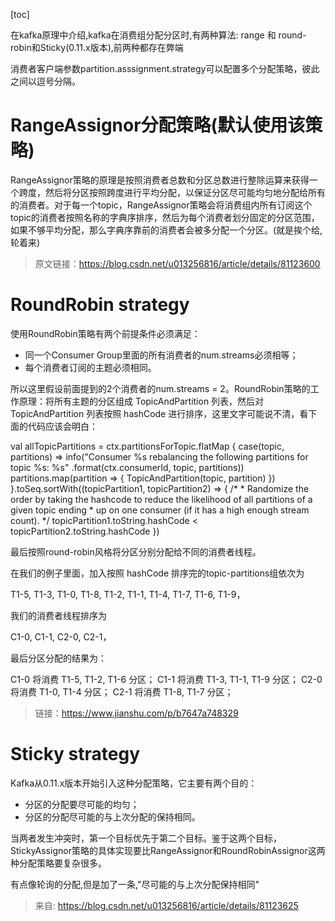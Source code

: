 [toc]



在kafka原理中介绍,kafka在消费组分配分区时,有两种算法:  range 和 round-robin和Sticky(0.11.x版本),前两种都存在弊端

消费者客户端参数partition.asssignment.strategy可以配置多个分配策略，彼此之间以逗号分隔。

# **RangeAssignor分配策略(默认使用该策略)**

RangeAssignor策略的原理是按照消费者总数和分区总数进行整除运算来获得一个跨度，然后将分区按照跨度进行平均分配，以保证分区尽可能均匀地分配给所有的消费者。对于每一个topic，RangeAssignor策略会将消费组内所有订阅这个topic的消费者按照名称的字典序排序，然后为每个消费者划分固定的分区范围，如果不够平均分配，那么字典序靠前的消费者会被多分配一个分区。(就是挨个给,轮着来)

>  原文链接：https://blog.csdn.net/u013256816/article/details/81123600

# **RoundRobin strategy**

使用RoundRobin策略有两个前提条件必须满足：

- 同一个Consumer Group里面的所有消费者的num.streams必须相等；
- 每个消费者订阅的主题必须相同。

所以这里假设前面提到的2个消费者的num.streams = 2。RoundRobin策略的工作原理：将所有主题的分区组成 TopicAndPartition 列表，然后对 TopicAndPartition 列表按照 hashCode 进行排序，这里文字可能说不清，看下面的代码应该会明白：

val allTopicPartitions = ctx.partitionsForTopic.flatMap { case(topic, partitions) =>  info("Consumer %s rebalancing the following partitions for topic %s: %s"       .format(ctx.consumerId, topic, partitions))  partitions.map(partition => {    TopicAndPartition(topic, partition)  }) }.toSeq.sortWith((topicPartition1, topicPartition2) => {  /*   * Randomize the order by taking the hashcode to reduce the likelihood of all partitions of a given topic ending   * up on one consumer (if it has a high enough stream count).   */  topicPartition1.toString.hashCode < topicPartition2.toString.hashCode })

最后按照round-robin风格将分区分别分配给不同的消费者线程。

在我们的例子里面，加入按照 hashCode 排序完的topic-partitions组依次为

T1-5, T1-3, T1-0, T1-8, T1-2, T1-1, T1-4, T1-7, T1-6, T1-9，

我们的消费者线程排序为

C1-0, C1-1, C2-0, C2-1，

最后分区分配的结果为：

C1-0 将消费 T1-5, T1-2, T1-6 分区； C1-1 将消费 T1-3, T1-1, T1-9 分区； C2-0 将消费 T1-0, T1-4 分区； C2-1 将消费 T1-8, T1-7 分区；

>  链接：https://www.jianshu.com/p/b7647a748329

# **Sticky strategy**

Kafka从0.11.x版本开始引入这种分配策略，它主要有两个目的：

- 分区的分配要尽可能的均匀；
- 分区的分配尽可能的与上次分配的保持相同。

当两者发生冲突时，第一个目标优先于第二个目标。鉴于这两个目标，StickyAssignor策略的具体实现要比RangeAssignor和RoundRobinAssignor这两种分配策略要复杂很多。

有点像轮询的分配,但是加了一条,"尽可能的与上次分配保持相同"

> 来自: https://blog.csdn.net/u013256816/article/details/81123625